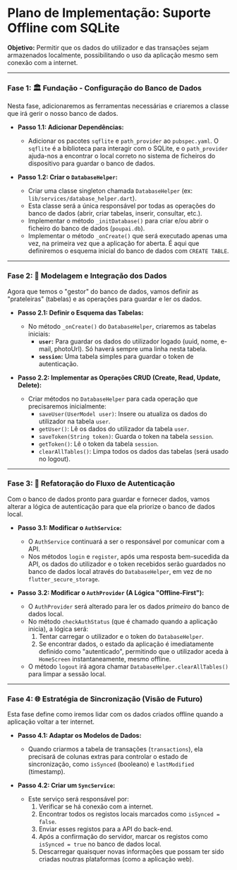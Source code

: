 # **Plano de Implementação: Suporte Offline com SQLite**

**Objetivo:** Permitir que os dados do utilizador e das transações sejam armazenados localmente, possibilitando o uso da aplicação mesmo sem conexão com a internet.

---

### **Fase 1: 🏛️ Fundação - Configuração do Banco de Dados**

Nesta fase, adicionaremos as ferramentas necessárias e criaremos a classe que irá gerir o nosso banco de dados.

* **Passo 1.1: Adicionar Dependências:**
    * Adicionar os pacotes `sqflite` e `path_provider` ao `pubspec.yaml`. O `sqflite` é a biblioteca para interagir com o SQLite, e o `path_provider` ajuda-nos a encontrar o local correto no sistema de ficheiros do dispositivo para guardar o banco de dados.

* **Passo 1.2: Criar o `DatabaseHelper`:**
    * Criar uma classe singleton chamada `DatabaseHelper` (ex: `lib/services/database_helper.dart`).
    * Esta classe será a única responsável por todas as operações do banco de dados (abrir, criar tabelas, inserir, consultar, etc.).
    * Implementar o método `_initDatabase()` para criar e/ou abrir o ficheiro do banco de dados (`poupai.db`).
    * Implementar o método `_onCreate()` que será executado apenas uma vez, na primeira vez que a aplicação for aberta. É aqui que definiremos o esquema inicial do banco de dados com `CREATE TABLE`.

---

### **Fase 2: 📝 Modelagem e Integração dos Dados**

Agora que temos o "gestor" do banco de dados, vamos definir as "prateleiras" (tabelas) e as operações para guardar e ler os dados.

* **Passo 2.1: Definir o Esquema das Tabelas:**
    * No método `_onCreate()` do `DatabaseHelper`, criaremos as tabelas iniciais:
        * **`user`:** Para guardar os dados do utilizador logado (uuid, nome, e-mail, photoUrl). Só haverá sempre uma linha nesta tabela.
        * **`session`:** Uma tabela simples para guardar o token de autenticação.

* **Passo 2.2: Implementar as Operações CRUD (Create, Read, Update, Delete):**
    * Criar métodos no `DatabaseHelper` para cada operação que precisaremos inicialmente:
        * `saveUser(UserModel user)`: Insere ou atualiza os dados do utilizador na tabela `user`.
        * `getUser()`: Lê os dados do utilizador da tabela `user`.
        * `saveToken(String token)`: Guarda o token na tabela `session`.
        * `getToken()`: Lê o token da tabela `session`.
        * `clearAllTables()`: Limpa todos os dados das tabelas (será usado no logout).

---

### **Fase 3: 🔄 Refatoração do Fluxo de Autenticação**

Com o banco de dados pronto para guardar e fornecer dados, vamos alterar a lógica de autenticação para que ela priorize o banco de dados local.

* **Passo 3.1: Modificar o `AuthService`:**
    * O `AuthService` continuará a ser o responsável por comunicar com a API.
    * Nos métodos `login` e `register`, após uma resposta bem-sucedida da API, os dados do utilizador e o token recebidos serão guardados no banco de dados local através do `DatabaseHelper`, em vez de no `flutter_secure_storage`.

* **Passo 3.2: Modificar o `AuthProvider` (A Lógica "Offline-First"):**
    * O `AuthProvider` será alterado para ler os dados *primeiro* do banco de dados local.
    * No método `checkAuthStatus` (que é chamado quando a aplicação inicia), a lógica será:
        1.  Tentar carregar o utilizador e o token do `DatabaseHelper`.
        2.  Se encontrar dados, o estado da aplicação é imediatamente definido como "autenticado", permitindo que o utilizador aceda à `HomeScreen` instantaneamente, mesmo offline.
    * O método `logout` irá agora chamar `DatabaseHelper.clearAllTables()` para limpar a sessão local.

---

### **Fase 4: 🌐 Estratégia de Sincronização (Visão de Futuro)**

Esta fase define como iremos lidar com os dados criados offline quando a aplicação voltar a ter internet.

* **Passo 4.1: Adaptar os Modelos de Dados:**
    * Quando criarmos a tabela de transações (`transactions`), ela precisará de colunas extras para controlar o estado de sincronização, como `isSynced` (booleano) e `lastModified` (timestamp).

* **Passo 4.2: Criar um `SyncService`:**
    * Este serviço será responsável por:
        1.  Verificar se há conexão com a internet.
        2.  Encontrar todos os registos locais marcados como `isSynced = false`.
        3.  Enviar esses registos para a API do back-end.
        4.  Após a confirmação do servidor, marcar os registos como `isSynced = true` no banco de dados local.
        5.  Descarregar quaisquer novas informações que possam ter sido criadas noutras plataformas (como a aplicação web).

